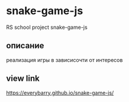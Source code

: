 # snake-game-js
RS school project snake-game-js

## описание
реализация игры в зависисочти от интересов

## view link
https://everybarry.github.io/snake-game-js/
